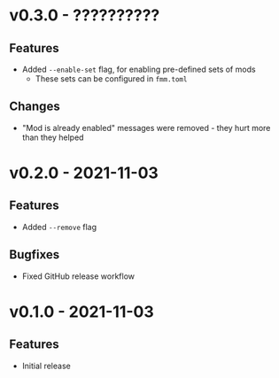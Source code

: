 # v0.3.0 - ??????????
## Features
- Added `--enable-set` flag, for enabling pre-defined sets of mods
  - These sets can be configured in `fmm.toml`
## Changes
- "Mod is already enabled" messages were removed - they hurt more than they helped

# v0.2.0 - 2021-11-03
## Features
- Added `--remove` flag
## Bugfixes
- Fixed GitHub release workflow

# v0.1.0 - 2021-11-03
## Features
- Initial release
